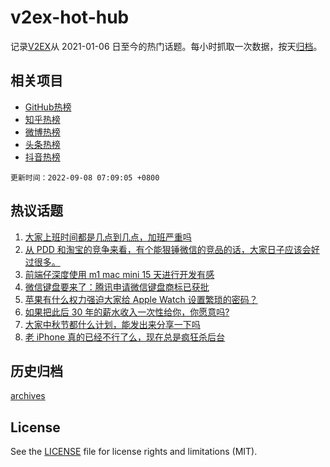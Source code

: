 # v2ex-hot-hub

 记录[V2EX](https://www.v2ex.com/)从 2021-01-06 日至今的热门话题。每小时抓取一次数据，按天[归档](archives)。
 
 ## 相关项目

- [GitHub热榜](https://github.com/snaildev/github-hot-hub)
- [知乎热榜](https://github.com/snaildev/zhihu-hot-hub)
- [微博热榜](https://github.com/snaildev/weibo-hot-hub)
- [头条热榜](https://github.com/snaildev/toutiao-hot-hub)
- [抖音热榜](https://github.com/snaildev/douyin-hot-hub)


 `更新时间：2022-09-08 07:09:05 +0800`

## 热议话题

1. [大家上班时间都是几点到几点，加班严重吗](https://www.v2ex.com/t/878246)
1. [从 PDD 和淘宝的竞争来看，有个能狠锤微信的竞品的话，大家日子应该会好过很多。](https://www.v2ex.com/t/878265)
1. [前端仔深度使用 m1 mac mini 15 天进行开发有感](https://www.v2ex.com/t/878390)
1. [微信键盘要来了：腾讯申请微信键盘商标已获批](https://www.v2ex.com/t/878277)
1. [苹果有什么权力强迫大家给 Apple Watch 设置繁琐的密码？](https://www.v2ex.com/t/878261)
1. [如果把此后 30 年的薪水收入一次性给你，你愿意吗?](https://www.v2ex.com/t/878351)
1. [大家中秋节都什么计划，能发出来分享一下吗](https://www.v2ex.com/t/878287)
1. [老 iPhone 真的已经不行了么，现在总是疯狂杀后台](https://www.v2ex.com/t/878283)

## 历史归档

[archives](archives)

## License

See the [LICENSE](LICENSE) file for license rights and limitations (MIT).
